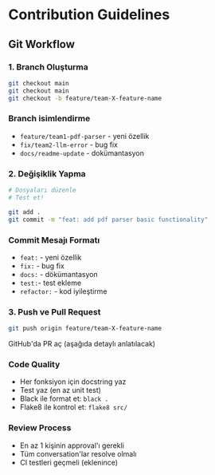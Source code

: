 # Contribution Guidelines

## Git Workflow

### 1. Branch Oluşturma
```bash
git checkout main
git checkout main
git checkout -b feature/team-X-feature-name
```

### Branch isimlendirme
- `feature/team1-pdf-parser` - yeni özellik
- `fix/team2-llm-error` - bug fix
- `docs/readme-update` - dokümantasyon

### 2. Değişiklik Yapma

```bash
# Dosyaları düzenle
# Test et!

git add .
git commit -m "feat: add pdf parser basic functionality"
```

### Commit Mesajı Formatı

- `feat:` - yeni özellik
- `fix:` - bug fix
- `docs:` - dökümantasyon
- `test:`- test ekleme
- `refactor:` - kod iyileştirme

### 3. Push ve Pull Request
```bash
git push origin feature/team-X-feature-name
```
GitHub'da PR aç (aşağıda detaylı anlatılacak)

### Code Quality
- Her fonksiyon için docstring yaz
- Test yaz (en az unit test)
- Black ile format et: `black .`
- Flake8 ile kontrol et: `flake8 src/`

### Review Process
- En az 1 kişinin approval'ı gerekli
- Tüm conversation'lar resolve olmalı
- CI testleri geçmeli (eklenince)